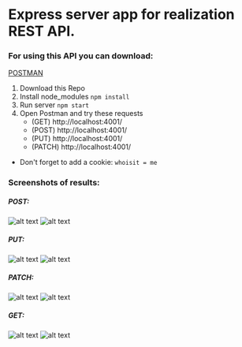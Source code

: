 # Express server app for realization REST API.

### For using this API you can download:

[POSTMAN](https://www.postman.com/)

1. Download this Repo
2. Install node_modules `npm install`
3. Run server `npm start`
4. Open Postman and try these requests
   - (GET) http://localhost:4001/
   - (POST) http://localhost:4001/
   - (PUT) http://localhost:4001/
   - (PATCH) http://localhost:4001/

- Don't forget to add a cookie: `whoisit = me`

### Screenshots of results:

##### POST:

![alt text](screenshots/post1.png 'POST1')
![alt text](screenshots/post2.png 'POST2')

##### PUT:

![alt text](screenshots/put1.png 'PUT1')
![alt text](screenshots/put2.png 'PUT2')

##### PATCH:

![alt text](screenshots/patch1.png 'PATCH1')
![alt text](screenshots/patch2.png 'PATCH2')

##### GET:

![alt text](screenshots/get1.png 'GET1')
![alt text](screenshots/get2.png 'GET2')
